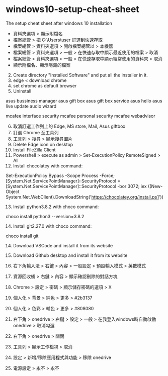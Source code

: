 # windows10-setup-cheat-sheet
The setup cheat sheet after windows 10 installation

- 資料夾選項 > 顯示附檔名
- 檔案總管 > 把 C:\Users\user 訂選到快速存取
- 檔案總管 > 資料夾選項 > 開啟檔案總管以 > 本機器
- 檔案總管 > 資料夾選項 > 一般 > 在快速存取中顯示最近使用的檔案 > 取消
- 檔案總管 > 資料夾選項 > 一般 > 在快速存取中顯示經常使用的資料夾 > 取消
- 顯示附檔名、顯示隱藏的檔案

2. Create directory "Installed Software" and put all the installer in it.
3. edge < download chrome
4. set chrome as default browser
5. Uninstall

asus bussiness manager
asus gift box
asus gift box service
asus hello
asus live update
audio wizard

mcafee interface security
mcafee personal security
mcafee webadvisor

6. 取消訂選工作列上的 Edge, MS store, Mail, Asus giftbox
7. 訂選 Chrome 至工具列
8. 工具列 > 搜尋 > 顯示搜尋圖片
9. Delete Edge icon on desktop
10. Install FileZilla Client
11. Powershell > execute as admin > Set-ExecutionPolicy RemoteSigned > All
12. Install chocolatey with command:

Set-ExecutionPolicy Bypass -Scope Process -Force; [System.Net.ServicePointManager]::SecurityProtocol = [System.Net.ServicePointManager]::SecurityProtocol -bor 3072; iex ((New-Object System.Net.WebClient).DownloadString('https://chocolatey.org/install.ps1'))

13. Install python3.8.2 with choco command:

choco install python3 --version=3.8.2

14. Install git2.27.0 with choco command:

choco install git

14. Download VSCode and install it from its website

15. Download Github desktop and install it from its website

16. 右下角輸入法 > 右鍵 > 內容 > 一般設定 > 預設輸入模式 > 英數模式

17. 資源回收桶 > 右鍵 > 內容 > 顯示確認刪除的對話方塊

18. Chrome > 設定 > 密碼 > 顯示儲存密碼的選項 > X

19. 個人化 > 背景 > 純色 > 更多 > #2b3137

20. 個人化 > 色彩 > 輔色 > 更多 > #808080

21. 右下角 > onedrive > 右鍵 > 設定 > 一般 > 在我登入windows時自動啟動onedrive > 取消勾選

22. 右下角 > onedrive > 關閉

23. 工具列 > 顯示工作檢視 > 取消

28. 設定 > 新增/移除應用程式與功能 > 移除 onedrive

29. 電源設定 > 永不 > 永不
